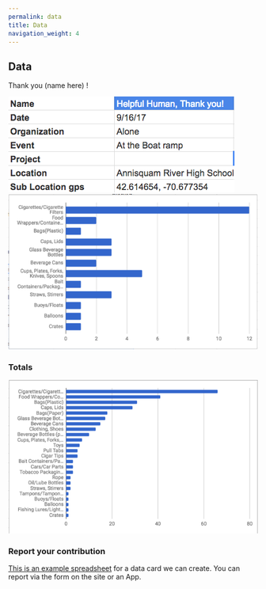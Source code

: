 ```yaml
---
permalink: data
title: Data
navigation_weight: 4
---
```



## Data
Thank you (name here) !

![Report Info](reportinfo.png)
![Report 1](report1.png)

### Totals
![Top Ten Items Graphic](graph1.png)

### Report your contribution
[This is an example spreadsheet](https://docs.google.com/spreadsheets/d/1_-ADPzs5dTeHf1s3smth88BTFsRLnZ7wsPawDv0ixfo/edit?usp=sharing) for a data card we can create. You can report via the form on the site or an App.


